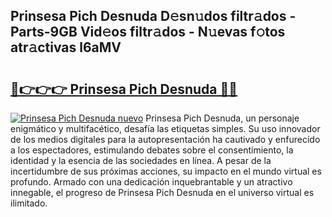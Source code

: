 ## Prinsesa Pich Desnuda D𝚎sn𝚞dos filtr𝚊dos - Parts-9GB Vid𝚎os filtr𝚊dos - N𝚞evas f𝚘tos atr𝚊ctivas l6aMV

# <h2><a href="http://mb628w0.tromn.icu/?c=Prinsesa+Pich+Desnuda">🔗👉👉👉 Prinsesa Pich Desnuda 🔗🔗</a></h2>

[![Prinsesa Pich Desnuda nuevo](https://i.imgur.com/pEAQMta.gif)](http://mb628w0.tromn.icu/?c=Prinsesa+Pich+Desnuda)
Prinsesa Pich Desnuda, un personaje enigmático y multifacético, desafía las etiquetas simples. Su uso innovador de los medios digitales para la autopresentación ha cautivado y enfurecido a los espectadores, estimulando debates sobre el consentimiento, la identidad y la esencia de las sociedades en línea. A pesar de la incertidumbre de sus próximas acciones, su impacto en el mundo virtual es profundo. Armado con una dedicación inquebrantable y un atractivo innegable, el progreso de Prinsesa Pich Desnuda en el universo virtual es ilimitado.
